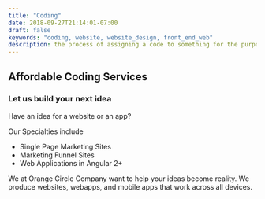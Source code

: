 ```yaml
---
title: "Coding"
date: 2018-09-27T21:14:01-07:00
draft: false
keywords: "coding, website, website_design, front_end_web"
description: the process of assigning a code to something for the purposes of classification or identification.
---
```


<h2 class="title">
Affordable Coding Services
</h2>
<h3 class="subtitle">
Let us build your next idea
</h3>
<p>Have an idea for a website or an app?</p>
<p>Our Specialties include</p>
<ul>
    <li>Single Page Marketing Sites</li>
    <li>Marketing Funnel Sites</li>
    <li>Web Applications in Angular 2+</li>

</ul>
<p>We at Orange Circle Company want to help your ideas become reality. We produce websites, webapps, and mobile apps that work across all devices.</p>
<app-contact-btn color="#F2994A"></app-contact-btn>
